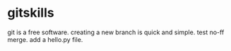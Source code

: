 # gitskills
git is a free software.
creating a new branch is quick and  simple.
test no-ff merge.
add a hello.py file.
